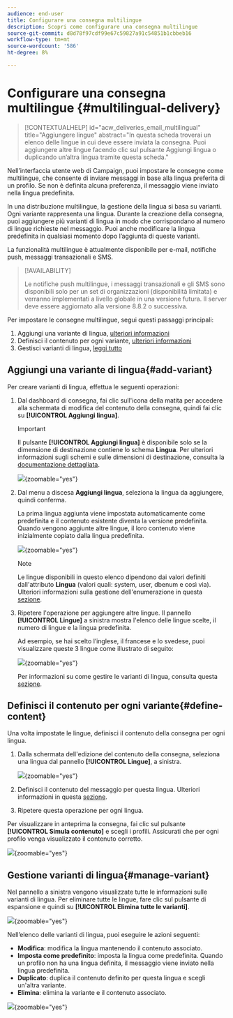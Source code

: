 ```yaml
---
audience: end-user
title: Configurare una consegna multilingue
description: Scopri come configurare una consegna multilingue
source-git-commit: d8d78f97cdf99e67c59827a91c54851b1cbbeb16
workflow-type: tm+mt
source-wordcount: '586'
ht-degree: 8%

---
```


# Configurare una consegna multilingue {#multilingual-delivery}

>[!CONTEXTUALHELP]
>id="acw_deliveries_email_multilingual"
>title="Aggiungere lingue"
>abstract="In questa scheda troverai un elenco delle lingue in cui deve essere inviata la consegna. Puoi aggiungere altre lingue facendo clic sul pulsante Aggiungi lingua o duplicando un’altra lingua tramite questa scheda."

Nell’interfaccia utente web di Campaign, puoi impostare le consegne come multilingue, che consente di inviare messaggi in base alla lingua preferita di un profilo. Se non è definita alcuna preferenza, il messaggio viene inviato nella lingua predefinita.

In una distribuzione multilingue, la gestione della lingua si basa su varianti. Ogni variante rappresenta una lingua. Durante la creazione della consegna, puoi aggiungere più varianti di lingua in modo che corrispondano al numero di lingue richieste nel messaggio. Puoi anche modificare la lingua predefinita in qualsiasi momento dopo l’aggiunta di queste varianti.

La funzionalità multilingue è attualmente disponibile per e-mail, notifiche push, messaggi transazionali e SMS.

>[!AVAILABILITY]
>
>Le notifiche push multilingue, i messaggi transazionali e gli SMS sono disponibili solo per un set di organizzazioni (disponibilità limitata) e verranno implementati a livello globale in una versione futura. Il server deve essere aggiornato alla versione 8.8.2 o successiva.

Per impostare le consegne multilingue, segui questi passaggi principali:

1. Aggiungi una variante di lingua, [ulteriori informazioni](#add-variant)
1. Definisci il contenuto per ogni variante, [ulteriori informazioni](#define-content)
1. Gestisci varianti di lingua, [leggi tutto](#manage-variant)

## Aggiungi una variante di lingua{#add-variant}

Per creare varianti di lingua, effettua le seguenti operazioni:

1. Dal dashboard di consegna, fai clic sull&#39;icona della matita per accedere alla schermata di modifica del contenuto della consegna, quindi fai clic su **[!UICONTROL Aggiungi lingua]**.

   >[!IMPORTANT]
   >
   >Il pulsante **[!UICONTROL Aggiungi lingua]** è disponibile solo se la dimensione di destinazione contiene lo schema **Lingua**. Per ulteriori informazioni sugli schemi e sulle dimensioni di destinazione, consulta la [documentazione dettagliata](../audience/targeting-dimensions.md).

   ![](assets/edit-content_2.png){zoomable="yes"}

1. Dal menu a discesa **Aggiungi lingua**, seleziona la lingua da aggiungere, quindi conferma.

   La prima lingua aggiunta viene impostata automaticamente come predefinita e il contenuto esistente diventa la versione predefinita. Quando vengono aggiunte altre lingue, il loro contenuto viene inizialmente copiato dalla lingua predefinita.

   ![](assets/edit-content_3.png){zoomable="yes"}

   >[!NOTE]
   >
   >Le lingue disponibili in questo elenco dipendono dai valori definiti dall&#39;attributo **Lingua** (valori quali: system, user, dbenum e così via). Ulteriori informazioni sulla gestione dell&#39;enumerazione in questa [sezione](../administration/enumerations.md).

1. Ripetere l&#39;operazione per aggiungere altre lingue. Il pannello **[!UICONTROL Lingue]** a sinistra mostra l&#39;elenco delle lingue scelte, il numero di lingue e la lingua predefinita.

   Ad esempio, se hai scelto l’inglese, il francese e lo svedese, puoi visualizzare queste 3 lingue come illustrato di seguito:

   ![](assets/edit-content_9.png){zoomable="yes"}

   Per informazioni su come gestire le varianti di lingua, consulta questa [sezione](#manage-variant).

## Definisci il contenuto per ogni variante{#define-content}

Una volta impostate le lingue, definisci il contenuto della consegna per ogni lingua.

1. Dalla schermata dell&#39;edizione del contenuto della consegna, seleziona una lingua dal pannello **[!UICONTROL Lingue]**, a sinistra.

   ![](assets/edit-content_11.png){zoomable="yes"}

1. Definisci il contenuto del messaggio per questa lingua. Ulteriori informazioni in questa [sezione](../msg/create-deliveries.md).

1. Ripetere questa operazione per ogni lingua.

<!--
>[!BEGINTABS]

>[!TAB Email delivery]

1. From the delivery content edition screen, choose a language and click the **[!UICONTROL Edit email body]** button. You can also hover over the email preview and select **[!UICONTROL Open email designer]**.

    ![](assets/edit-content_11.png){zoomable="yes"}

1. Define the content of your email for this language. [Read more](../email/get-started-email-designer.md#start-authoring)

1. Repeat this operation for each language.

>[!TAB SMS delivery]

1. From the delivery content edition screen, choose a language.

1. Edit the content of the SMS message for this language. [Read more](../sms/create-sms.md)

    ![](assets/edit-content_11-sms.png){zoomable="yes"}

1. Repeat this operation for each language.

>[!ENDTABS]

-->

Per visualizzare in anteprima la consegna, fai clic sul pulsante **[!UICONTROL Simula contenuto]** e scegli i profili. Assicurati che per ogni profilo venga visualizzato il contenuto corretto.

![](assets/edit-content_5.png){zoomable="yes"}

## Gestione varianti di lingua{#manage-variant}

Nel pannello a sinistra vengono visualizzate tutte le informazioni sulle varianti di lingua. Per eliminare tutte le lingue, fare clic sul pulsante di espansione e quindi su **[!UICONTROL Elimina tutte le varianti]**.

![](assets/edit-content_13.png){zoomable="yes"}

Nell’elenco delle varianti di lingua, puoi eseguire le azioni seguenti:

* **Modifica**: modifica la lingua mantenendo il contenuto associato.
* **Imposta come predefinito**: imposta la lingua come predefinita. Quando un profilo non ha una lingua definita, il messaggio viene inviato nella lingua predefinita.
* **Duplicato**: duplica il contenuto definito per questa lingua e scegli un&#39;altra variante.
* **Elimina**: elimina la variante e il contenuto associato.

![](assets/edit-content_13-sms.png){zoomable="yes"}

